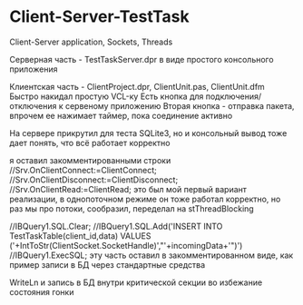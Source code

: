 # Client-Server-TestTask
Client-Server application, Sockets, Threads


Серверная часть - TestTaskServer.dpr
в виде простого консольного приложения

Клиентская часть - ClientProject.dpr, ClientUnit.pas, ClientUnit.dfm
Быстро накидал простую VCL-ку
Есть кнопка для подключения/отключения к сервеному приложению
Вторая кнопка - отправка пакета, впрочем ее нажимает таймер,
пока соединение активно

На сервере прикрутил для теста SQLite3, но и консольный вывод тоже дает понять, 
что всё работает корректно

я оставил закомментированными строки
  //Srv.OnClientConnect:=ClientConnect;
  //Srv.OnClientDisconnect:=ClientDisconnect;
  //Srv.OnClientRead:=ClientRead;
это был мой первый вариант реализации, в однопоточном режиме
он тоже работал корректно, но раз мы про потоки, сообразил,
переделал на stThreadBlocking

//IBQuery1.SQL.Clear;
//IBQuery1.SQL.Add('INSERT INTO TestTaskTable(client_id,data) VALUES ('+IntToStr(ClientSocket.SocketHandle)',"'+incomingData+'")')
//IBQuery1.ExecSQL;
эту часть оставил в закомментированном виде, как пример записи в БД через стандартные средства

WriteLn и запись в БД внутри критической секции во избежание состояния гонки
